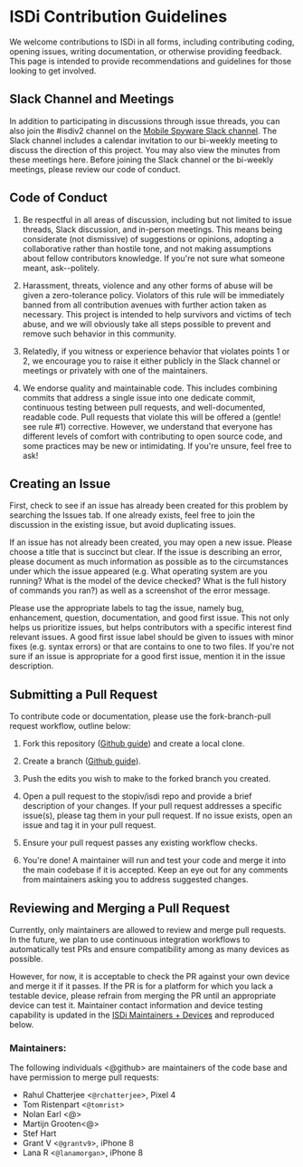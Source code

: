 #  ISDi Contribution Guidelines

We welcome contributions to ISDi in all forms, including contributing coding, opening issues, writing documentation, or otherwise providing feedback. This page is intended to provide recommendations and guidelines for those looking to get involved.

## Slack Channel and Meetings

In addition to participating in discussions through issue threads, you can also join the #isdiv2 channel on the [Mobile Spyware Slack channel](mobilespywareproject.slack.com). The Slack channel includes a calendar invitation to our bi-weekly meeting to discuss the direction of this project. You may also view the minutes from these meetings here. Before joining the Slack channel or the bi-weekly meetings, please review our code of conduct.

## Code of Conduct

1) Be respectful in all areas of discussion, including but not limited to issue threads, Slack discussion, and in-person meetings. This means being considerate (not dismissive) of suggestions or opinions, adopting a collaborative rather than hostile tone, and not making assumptions about fellow contributors knowledge. If you're not sure what someone meant, ask--politely.

  
2) Harassment, threats, violence and any other forms of abuse will be given a zero-tolerance policy. Violators of this rule will be immediately banned from all contribution avenues with further action taken as necessary. This project is intended to help survivors and victims of tech abuse, and we will obviously take all steps possible to prevent and remove such behavior in this community.  
  
3) Relatedly, if you witness or experience behavior that violates points 1 or 2, we encourage you to raise it either publicly in the Slack channel or meetings or privately with one of the maintainers.  
  
4) We endorse quality and maintainable code. This includes combining commits that address a single issue into one dedicate commit, continuous testing between pull requests, and well-documented, readable code. Pull requests that violate this will be offered a (gentle! see rule #1) corrective. However, we understand that everyone has different levels of comfort with contributing to open source code, and some practices may be new or intimidating. If you're unsure, feel free to ask!  
  

## Creating an Issue

First, check to see if an issue has already been created for this problem by searching the Issues tab. If one already exists, feel free to join the discussion in the existing issue, but avoid duplicating issues.  
  
If an issue has not already been created, you may open a new issue. Please choose a title that is succinct but clear. If the issue is describing an error, please document as much information as possible as to the circumstances under which the issue appeared (e.g. What operating system are you running? What is the model of the device checked? What is the full history of commands you ran?) as well as a screenshot of the error message.  
  
Please use the appropriate labels to tag the issue, namely bug, enhancement, question, documentation, and good first issue. This not only helps us prioritize issues, but helps contributors with a specific interest find relevant issues. A good first issue label should be given to issues with minor fixes (e.g. syntax errors) or that are contains to one to two files. If you're not sure if an issue is appropriate for a good first issue, mention it in the issue description.

  

## Submitting a Pull Request

To contribute code or documentation, please use the fork-branch-pull request workflow, outline below:  
  
1) Fork this repository ([Github guide](https://docs.github.com/en/get-started/quickstart/contributing-to-projects)) and create a local clone.

2) Create a branch ([Github guide](https://guides.github.com/introduction/flow/)).

3) Push the edits you wish to make to the forked branch you created.

4) Open a pull request to the stopiv/isdi repo and provide a brief description of your changes. If your pull request addresses a specific issue(s), please tag them in your pull request. If no issue exists, open an issue and tag it in your pull request.

5) Ensure your pull request passes any existing workflow checks.  
6) You're done! A maintainer will run and test your code and merge it into the main codebase if it is accepted. Keep an eye out for any comments from maintainers asking you to address suggested changes.

  

## Reviewing and Merging a Pull Request
Currently, only maintainers are allowed to review and merge pull requests. In the future, we plan to use continuous integration workflows to automatically test PRs and ensure compatibility among as many devices as possible. 

However, for now, it is acceptable to check the PR against your own device and merge it if it passes. If the PR is for a platform for which you lack a testable device, please refrain from merging the PR until an appropriate device can test it. Maintainer contact information and device testing capability is updated in the [ISDi Maintainers + Devices](https://docs.google.com/spreadsheets/d/1DpYI9LL-CnPXdjzxUh1r5XYO4f0dVX8XpA5WxziVlUA/edit?usp=sharing) and reproduced below.

### Maintainers:  
The following individuals <@github> are maintainers of the code base and have permission to merge pull requests: 
* Rahul Chatterjee <`@rchatterjee`>, Pixel 4  
* Tom Ristenpart  <`@tomrist`>
* Nolan Earl  <@>
* Martijn Grooten<@>  
* Stef Hart
* Grant V <`@grantv9`>, iPhone 8
* Lana R <`@lanamorgan`>, iPhone 8
	
